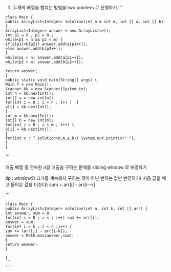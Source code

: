 1. 두개의 배열을 합치는 방법을 two pointers 로 진행하기 
'''
```
class Main {
public ArrayList<Integer> solution(int n m int m, int [] a. int [] b) {
ArrayList<Integer> answer = new ArrayList<>();
int p1 = 0 , p2 = 0 ;
while(p1 < n && p2 < m) {
if(a[p1]<b[p2]) answer.add(a[p1++]);
else answer.add(b[p2++]);
}
while(p1 < n) answer.add(a[p1++]);
while(p2 < m) answer.add(b[p2++]);

return answer;
}
public static void main(String[] args) {
Main T = new Main();
Scanner kb = new Scanner(System.in);
int n = kb.nextInt();
int[] a = new int[n];
for(int i = 0 ; i < n ; i++ )  {
a[i] = kb.nextInt();
}
int m = kb.nextInt();
int[] b = new int[m];
for(int i = 0 ; i < m ; i++) {
b[i] = kb.nextInt();
}
for(int x : T.solution(n,m,a,b)) System.out.print(x+" ");
}
}
``` 
'''

매출 배열 중 연속된 n일 매출을 구하는 문제를 sliding window 로 해결하기 

tip : window의 크기를 계속해서 구하는 것이 아닌 변하는 값만 반영하기( 처음 값을 빼고 들어온 값을 더한다) sum + arr[i] - arr[i--k]

'''
```
class Main {
public ArrayList<Integer> solution(int n, int k, int [] arr) {
int answer, sum = 0;
for(int i = 0 ; i < ; i++) sum += arr[i];
answer = sum;
for(int i = k ; i < n ;i++) {
sum += (arr[i] - arr[i-k]);
answer = Math.max(answer,sum);
}
return answer;
}

}
​```
'''